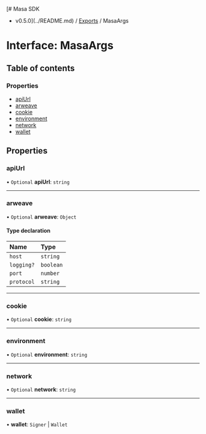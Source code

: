 [# Masa SDK
 - v0.5.0](../README.md) / [Exports](../modules.md) / MasaArgs

# Interface: MasaArgs

## Table of contents

### Properties

- [apiUrl](MasaArgs.md#apiurl)
- [arweave](MasaArgs.md#arweave)
- [cookie](MasaArgs.md#cookie)
- [environment](MasaArgs.md#environment)
- [network](MasaArgs.md#network)
- [wallet](MasaArgs.md#wallet)

## Properties

### apiUrl

• `Optional` **apiUrl**: `string`

___

### arweave

• `Optional` **arweave**: `Object`

#### Type declaration

| Name | Type |
| :------ | :------ |
| `host` | `string` |
| `logging?` | `boolean` |
| `port` | `number` |
| `protocol` | `string` |

___

### cookie

• `Optional` **cookie**: `string`

___

### environment

• `Optional` **environment**: `string`

___

### network

• `Optional` **network**: `string`

___

### wallet

• **wallet**: `Signer` \| `Wallet`
